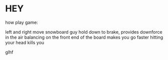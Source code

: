 # HEY

how play game:

left and right move snowboard guy
hold down to brake, provides downforce in the air
balancing on the front end of the board makes you go faster
hitting your head kills you

glhf
